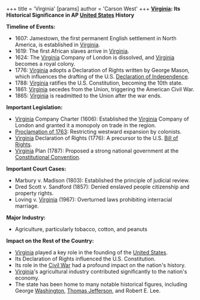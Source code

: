 +++
 title = 'Virginia'
[params]
	author = 'Carson West'
+++
**[Virginia](./../virginia/): Its Historical Significance in AP [United States](./../united-states/) History**

**Timeline of Events:**

* 1607: Jamestown, the first permanent English settlement in North America, is established in [Virginia](./../virginia/).
* 1619: The first African slaves arrive in [Virginia](./../virginia/).
* 1624: The [Virginia](./../virginia/) Company of London is dissolved, and [Virginia](./../virginia/) becomes a royal colony.
* 1776: [Virginia](./../virginia/) adopts a Declaration of Rights written by George Mason, which influences the drafting of the U.S. [Declaration of Independence](./../declaration-of-independence/).
* 1788: [Virginia](./../virginia/) ratifies the U.S. Constitution, becoming the 10th state.
* 1861: [Virginia](./../virginia/) secedes from the Union, triggering the American Civil War.
* 1865: [Virginia](./../virginia/) is readmitted to the Union after the war ends.

**Important Legislation:**

* [Virginia](./../virginia/) Company Charter (1606): Established the [Virginia](./../virginia/) Company of London and granted it a monopoly on trade in the region.
* [Proclamation of 1763](./../proclamation-of-1763/): Restricting westward expansion by colonists.
* [Virginia](./../virginia/) Declaration of Rights (1776): A precursor to the U.S. [Bill of Rights](./../bill-of-rights/).
* [Virginia](./../virginia/) Plan (1787): Proposed a strong national government at the [Constitutional Convention](./../constitutional-convention/).

**Important Court Cases:**

* Marbury v. Madison (1803): Established the principle of judicial review.
* Dred Scott v. Sandford (1857): Denied enslaved people citizenship and property rights.
* Loving v. [Virginia](./../virginia/) (1967): Overturned laws prohibiting interracial marriage.

**Major Industry:**

* Agriculture, particularly tobacco, cotton, and peanuts

**Impact on the Rest of the Country:**

* [Virginia](./../virginia/) played a key role in the founding of the [United States](./../united-states/).
* Its Declaration of Rights influenced the U.S. Constitution.
* Its role in the [Civil War](./../civil-war/) had a profound impact on the nation's history.
* [Virginia](./../virginia/)'s agricultural industry contributed significantly to the nation's economy.
* The state has been home to many notable historical figures, including George [Washington](./../washington/), [Thomas Jefferson](./../thomas-jefferson/), and Robert E. Lee.